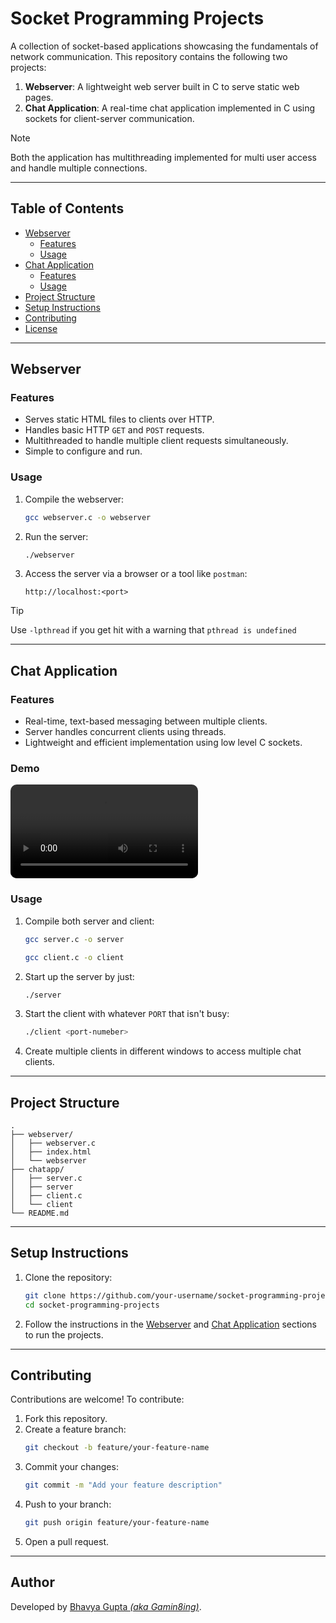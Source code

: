 
# Socket Programming Projects

A collection of socket-based applications showcasing the fundamentals of network communication. This repository contains the following two projects:

1. **Webserver**: A lightweight web server built in C to serve static web pages.
2. **Chat Application**: A real-time chat application implemented in C using sockets for client-server communication.

> [!NOTE]
> Both the application has multithreading implemented for multi user access and handle multiple connections.

---

## Table of Contents

- [Webserver](#webserver)
  - [Features](#features)
  - [Usage](#usage)
- [Chat Application](#chat-application)
  - [Features](#features-1)
  - [Usage](#usage-1)
- [Project Structure](#project-structure)
- [Setup Instructions](#setup-instructions)
- [Contributing](#contributing)
- [License](#license)

---

## Webserver

### Features
- Serves static HTML files to clients over HTTP.
- Handles basic HTTP `GET` and `POST` requests.
- Multithreaded to handle multiple client requests simultaneously.
- Simple to configure and run.

### Usage
1. Compile the webserver:
   ```bash
   gcc webserver.c -o webserver
   ```
2. Run the server:
   ```bash
   ./webserver
   ```
3. Access the server via a browser or a tool like `postman`:
   ```
   http://localhost:<port>
   ```
> [!TIP]
> Use `-lpthread` if you get hit with a warning that `pthread is undefined`
---

## Chat Application

### Features
- Real-time, text-based messaging between multiple clients.
- Server handles concurrent clients using threads.
- Lightweight and efficient implementation using low level C sockets.

### Demo
<video src="./chatapp/screen_rec.mp4" controls="controls" style="max-width: 100%; height: auto; border-radius: 10px;">
Video tag not supported
</video>

### Usage
1. Compile both server and client:
   ```bash
   gcc server.c -o server
   ```
   ```bash
   gcc client.c -o client
   ```

2. Start up the server by just:
   ```bash
   ./server
   ```
3. Start the client with whatever `PORT` that isn't busy:
    ```bash
    ./client <port-numeber>
    ```
4. Create multiple clients in different windows to access multiple chat clients.

---

## Project Structure

```plaintext
.
├── webserver/
│   ├── webserver.c        
│   ├── index.html        
│   └── webserver           
├── chatapp/
│   ├── server.c
│   ├── server    
│   ├── client.c    
│   └── client           
└── README.md               
```

---

## Setup Instructions

1. Clone the repository:
   ```bash
   git clone https://github.com/your-username/socket-programming-projects.git
   cd socket-programming-projects
   ```

2. Follow the instructions in the [Webserver](#webserver) and [Chat Application](#chat-application) sections to run the projects.

---

## Contributing

Contributions are welcome! To contribute:
1. Fork this repository.
2. Create a feature branch:
   ```bash
   git checkout -b feature/your-feature-name
   ```
3. Commit your changes:
   ```bash
   git commit -m "Add your feature description"
   ```
4. Push to your branch:
   ```bash
   git push origin feature/your-feature-name
   ```
5. Open a pull request.

---


## Author

Developed by [Bhavya Gupta *(aka Gamin8ing)*](https://github.com/gamin8ing).
```

